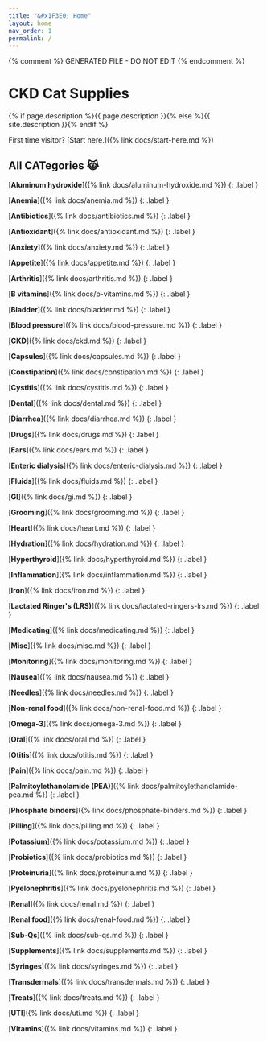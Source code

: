 ```yaml
---
title: "&#x1F3E0; Home"
layout: home
nav_order: 1
permalink: /
---
```


{% comment %} 
GENERATED FILE - DO NOT EDIT
{% endcomment %}

# CKD Cat Supplies

{% if page.description %}{{ page.description }}{% else %}{{ site.description }}{% endif %}

First time visitor? [Start here.]({% link docs/start-here.md %})

## All CATegories &#x1F639;

[**Aluminum hydroxide**]({% link docs/aluminum-hydroxide.md %})
{: .label }

[**Anemia**]({% link docs/anemia.md %})
{: .label }

[**Antibiotics**]({% link docs/antibiotics.md %})
{: .label }

[**Antioxidant**]({% link docs/antioxidant.md %})
{: .label }

[**Anxiety**]({% link docs/anxiety.md %})
{: .label }

[**Appetite**]({% link docs/appetite.md %})
{: .label }

[**Arthritis**]({% link docs/arthritis.md %})
{: .label }

[**B vitamins**]({% link docs/b-vitamins.md %})
{: .label }

[**Bladder**]({% link docs/bladder.md %})
{: .label }

[**Blood pressure**]({% link docs/blood-pressure.md %})
{: .label }

[**CKD**]({% link docs/ckd.md %})
{: .label }

[**Capsules**]({% link docs/capsules.md %})
{: .label }

[**Constipation**]({% link docs/constipation.md %})
{: .label }

[**Cystitis**]({% link docs/cystitis.md %})
{: .label }

[**Dental**]({% link docs/dental.md %})
{: .label }

[**Diarrhea**]({% link docs/diarrhea.md %})
{: .label }

[**Drugs**]({% link docs/drugs.md %})
{: .label }

[**Ears**]({% link docs/ears.md %})
{: .label }

[**Enteric dialysis**]({% link docs/enteric-dialysis.md %})
{: .label }

[**Fluids**]({% link docs/fluids.md %})
{: .label }

[**GI**]({% link docs/gi.md %})
{: .label }

[**Grooming**]({% link docs/grooming.md %})
{: .label }

[**Heart**]({% link docs/heart.md %})
{: .label }

[**Hydration**]({% link docs/hydration.md %})
{: .label }

[**Hyperthyroid**]({% link docs/hyperthyroid.md %})
{: .label }

[**Inflammation**]({% link docs/inflammation.md %})
{: .label }

[**Iron**]({% link docs/iron.md %})
{: .label }

[**Lactated Ringer's (LRS)**]({% link docs/lactated-ringers-lrs.md %})
{: .label }

[**Medicating**]({% link docs/medicating.md %})
{: .label }

[**Misc**]({% link docs/misc.md %})
{: .label }

[**Monitoring**]({% link docs/monitoring.md %})
{: .label }

[**Nausea**]({% link docs/nausea.md %})
{: .label }

[**Needles**]({% link docs/needles.md %})
{: .label }

[**Non-renal food**]({% link docs/non-renal-food.md %})
{: .label }

[**Omega-3**]({% link docs/omega-3.md %})
{: .label }

[**Oral**]({% link docs/oral.md %})
{: .label }

[**Otitis**]({% link docs/otitis.md %})
{: .label }

[**Pain**]({% link docs/pain.md %})
{: .label }

[**Palmitoylethanolamide (PEA)**]({% link docs/palmitoylethanolamide-pea.md %})
{: .label }

[**Phosphate binders**]({% link docs/phosphate-binders.md %})
{: .label }

[**Pilling**]({% link docs/pilling.md %})
{: .label }

[**Potassium**]({% link docs/potassium.md %})
{: .label }

[**Probiotics**]({% link docs/probiotics.md %})
{: .label }

[**Proteinuria**]({% link docs/proteinuria.md %})
{: .label }

[**Pyelonephritis**]({% link docs/pyelonephritis.md %})
{: .label }

[**Renal**]({% link docs/renal.md %})
{: .label }

[**Renal food**]({% link docs/renal-food.md %})
{: .label }

[**Sub-Qs**]({% link docs/sub-qs.md %})
{: .label }

[**Supplements**]({% link docs/supplements.md %})
{: .label }

[**Syringes**]({% link docs/syringes.md %})
{: .label }

[**Transdermals**]({% link docs/transdermals.md %})
{: .label }

[**Treats**]({% link docs/treats.md %})
{: .label }

[**UTI**]({% link docs/uti.md %})
{: .label }

[**Vitamins**]({% link docs/vitamins.md %})
{: .label }

<!-- Updated 2025-01-12 19:58:06.261949Z -->
